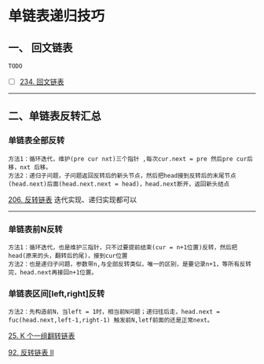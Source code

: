 # 单链表递归技巧

## 一、 回文链表
    TODO
    


- [ ] [234. 回文链表](https://leetcode.cn/problems/palindrome-linked-list/description/)

---

## 二、单链表反转汇总

### 单链表全部反转
    方法1：循环迭代，维护(pre cur nxt)三个指针 ,每次cur.next = pre 然后pre cur后移，nxt 后移。
    方法2：递归子问题，子问题返回反转后的新头节点，然后把head接到反转后的末尾节点(head.next)后面(head.next.next = head)，head.next断开，返回新头结点

[206. 反转链表](https://leetcode.cn/problems/reverse-linked-list/description/) 迭代实现、递归实现都可以

---

### 单链表前N反转
    方法1：循环迭代，也是维护三指针，只不过要提前结束(cur = n+1位置)反转，然后把head(原来的头，翻转后的尾)，接到cur位置
    方法2：也是递归子问题，参数带n,与全部反转类似，唯一的区别，是要记录n+1，等所有反转完，head.next再接回n+1位置。

### 单链表区间[left,right]反转
    方法2：先构造前N，当left = 1时，相当前N问题；递归往后走，head.next = fuc(head.next,left-1,right-1) 触发前N,letf前面的还是正常next。
[25. K 个一组翻转链表](https://leetcode.cn/problems/reverse-nodes-in-k-group/description/)

[92. 反转链表 II](https://leetcode.cn/problems/reverse-linked-list-ii/description/)




